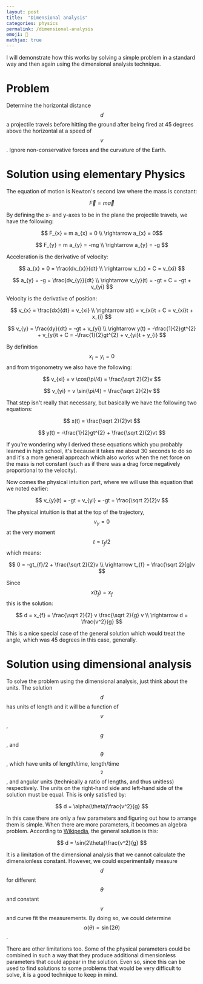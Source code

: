 ```yaml
---
layout: post
title:  "Dimensional analysis"
categories: physics
permalink: /dimensional-analysis
emoji: 🫠
mathjax: true
---
```


I will demonstrate how this works by solving a simple problem in a standard way and then again using the dimensional analysis technique.

# Problem

Determine the horizontal distance $$ d $$ a projectile travels before hitting the ground after being fired at 45 degrees above the horizontal at a speed of $$ v $$. Ignore non-conservative forces and the curvature of the Earth.

# Solution using elementary Physics

The equation of motion is Newton's second law where the mass is constant:

$$ \vec {F} = m \vec {a} $$

By defining the x- and y-axes to be in the plane the projectile travels, we have the following:

$$ F_{x} = m a_{x} = 0 \\
  \rightarrow a_{x} = 0$$

$$ F_{y} = m a_{y} = -mg \\
  \rightarrow a_{y} = -g $$

Acceleration is the derivative of velocity:

$$ a_{x} = 0 = \frac{dv_{x}}{dt} \\
  \rightarrow v_{x} = C = v_{xi} $$

$$ a_{y} = -g = \frac{dv_{y}}{dt} \\
  \rightarrow v_{y}(t) = -gt + C = -gt + v_{yi} $$

Velocity is the derivative of position:

$$ v_{x} = \frac{dx}{dt} = v_{xi} \\
  \rightarrow x(t) = v_{xi}t + C = v_{xi}t + x_{i} $$

$$ v_{y} = \frac{dy}{dt} = -gt + v_{yi} \\
  \rightarrow y(t) = -\frac{1}{2}gt^{2} + v_{yi}t + C = -\frac{1}{2}gt^{2} + v_{yi}t + y_{i} $$

By definition $$ x_{i} = y_{i} = 0 $$ and from trigonometry we also have the following:

$$ v_{xi} = v \cos(\pi/4) = \frac{\sqrt 2}{2}v $$

$$ v_{yi} = v \sin(\pi/4) = \frac{\sqrt 2}{2}v $$

That step isn't really that necessary, but basically we have the following two equations:

$$ x(t) = \frac{\sqrt 2}{2}vt $$

$$ y(t) = -\frac{1}{2}gt^{2} + \frac{\sqrt 2}{2}vt $$

If you're wondering why I derived these equations which you probably learned in high school, it's because it takes me about 30 seconds to do so and it's a more general approach which also works when the net force on the mass is not constant (such as if there was a drag force negatively proportional to the velocity).

Now comes the physical intuition part, where we will use this equation that we noted earlier:

$$ v_{y}(t) = -gt + v_{yi} = -gt + \frac{\sqrt 2}{2}v $$

The physical intuition is that at the top of the trajectory, $$ v_{y} = 0 $$ at the very moment $$ t = t_{f}/2 $$ which means:

$$ 0 = -gt_{f}/2 + \frac{\sqrt 2}{2}v \\ 
  \rightarrow t_{f} = \frac{\sqrt 2}{g}v $$

Since $$ x(t_{f}) = x_{f} $$ this is the solution:

$$ d = x_{f} = \frac{\sqrt 2}{2} v \frac{\sqrt 2}{g} v \\
  \rightarrow d = \frac{v^2}{g} $$

This is a nice special case of the general solution which would treat the angle, which was 45 degrees in this case, generally.

# Solution using dimensional analysis

To solve the problem using the dimensional analysis, just think about the units. The solution $$ d $$ has units of length and it will be a function of $$ v $$, $$ g $$, and $$ \theta $$, which have units of length/time, length/time$$^2$$, and angular units (technically a ratio of lengths, and thus unitless) respectively. The units on the right-hand side and left-hand side of the solution must be equal. This is only satisfied by:

$$ d = \alpha(\theta)\frac{v^2}{g} $$

In this case there are only a few parameters and figuring out how to arrange them is simple. When there are more parameters, it becomes an algebra problem. According to [Wikipedia](https://en.wikipedia.org/wiki/Range_of_a_projectile), the general solution is this:

$$ d = \sin(2\theta)\frac{v^2}{g} $$

It is a limitation of the dimensional analysis that we cannot calculate the dimensionless constant. However, we could experimentally measure $$ d $$ for different $$ \theta $$ and constant $$ v $$ and curve fit the measurements. By doing so, we could determine $$ \alpha(\theta) = \sin(2\theta) $$.

There are other limitations too. Some of the physical parameters could be combined in such a way that they produce additional dimensionless parameters that could appear in the solution. Even so, since this can be used to find solutions to some problems that would be very difficult to solve, it is a good technique to keep in mind.